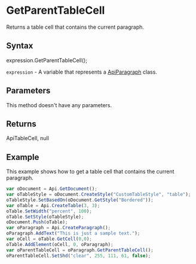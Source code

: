 # GetParentTableCell

Returns a table cell that contains the current paragraph.

## Syntax

expression.GetParentTableCell();

`expression` - A variable that represents a [ApiParagraph](../ApiParagraph.md) class.

## Parameters

This method doesn't have any parameters.

## Returns

ApiTableCell, null

## Example

This example shows how to get a table cell that contains the current paragraph.

```javascript
var oDocument = Api.GetDocument();
var oTableStyle = oDocument.CreateStyle("CustomTableStyle", "table");
oTableStyle.SetBasedOn(oDocument.GetStyle("Bordered"));
var oTable = Api.CreateTable(3, 3);
oTable.SetWidth("percent", 100);
oTable.SetStyle(oTableStyle);
oDocument.Push(oTable);
var oParagraph = Api.CreateParagraph();
oParagraph.AddText("This is just a sample text.");
var oCell = oTable.GetCell(0,0);
oTable.AddElement(oCell, 0, oParagraph);
var oParentTableCell = oParagraph.GetParentTableCell();
oParentTableCell.SetShd("clear", 255, 111, 61, false);
```
